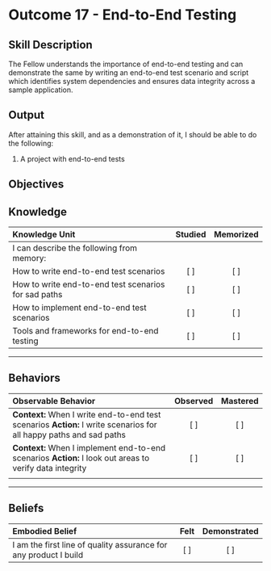 # Outcome 17 - End-to-End Testing

**Skill Description**
----------
The Fellow understands the importance of end-to-end testing and can demonstrate the same by writing an end-to-end test scenario and script which identifies system dependencies and ensures data integrity across a sample application.

**Output**
----------
After attaining this skill, and as a demonstration of it, I should be able to do the following:

1. A project with end-to-end tests


**Objectives**
----------
## **Knowledge**


| Knowledge Unit   |      Studied      | Memorized |
|:-------------|:------------------:|:--------:|
| I can describe the following from memory: | | |
| How to write end-to-end test scenarios | [ ] | [ ]  |
| How to write end-to-end test scenarios for sad paths | [ ] | [ ]  |
| How to implement end-to-end test scenarios | [ ] | [ ]  |
| Tools and frameworks for end-to-end testing | [ ] | [ ]  |



----------


## **Behaviors**

| Observable Behavior   |      Observed      | Mastered |
|:-------------|:------------------:|:--------:|
| **Context:** When I write end-to-end test scenarios **Action:** I write scenarios for all happy paths and sad paths | [ ] | [ ] |
| **Context:** When I implement end-to-end scenarios **Action:** I look out areas to verify data integrity | [ ] | [ ] |
| | | |



----------


## **Beliefs**


| Embodied Belief   |      Felt      | Demonstrated |
|:-------------|:------------------:|:--------:|
| I am the first line of quality assurance for any product I build | [ ] | [ ] |

